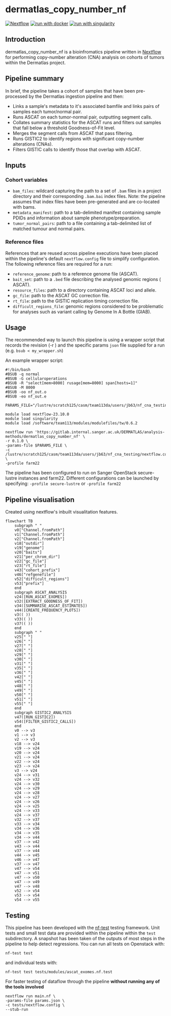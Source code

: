 # dermatlas_copy_number_nf

[![Nextflow](https://img.shields.io/badge/nextflow%20DSL2-%E2%89%A522.04.5-23aa62.svg?labelColor=000000)](https://www.nextflow.io/)
[![run with docker](https://img.shields.io/badge/run%20with-docker-0db7ed?labelColor=000000&logo=docker)](https://www.docker.com/)
[![run with singularity](https://img.shields.io/badge/run%20with-singularity-1d355c.svg?labelColor=000000)](https://sylabs.io/docs/)

## Introduction

dermatlas_copy_number_nf is a bioinfromatics pipeline written in [Nextflow](http://www.nextflow.io) for performing copy-number alteration (CNA) analysis on cohorts of tumors within the Dermatlas project. 

## Pipeline summary

In brief, the pipeline takes a cohort of samples that have been pre-processed by the Dermatlas ingestion pipeline and then:
- Links a sample's metadata to it's associated bamfile and links pairs of samples each tumor/normal pair.
- Runs ASCAT on each tumor-normal pair, outputting segment calls. 
- Collates summary statistics for the ASCAT runs and filters out samples that fall below a threshold Goodness-of-Fit level.
- Merges the segment calls from ASCAT that pass filtering.
- Runs GISTIC2 to identify regions with significant copy-number alterations (CNAs).
- Filters GISTIC calls to identify those that overlap with ASCAT.

## Inputs 

### Cohort variables
- `bam_files`: wildcard capturing the path to a set of `.bam` files in a project directory and their corresponding `.bam.bai` index files. Note: the pipeline assumes that index files have been pre-generated and are co-located with bams.
- `metadata_manifest`: path to a tab-delimited manifest containing sample PDIDs and information about sample phenotype/preparation.
- `tumor_normal_pairs`: path to a file containing a tab-delimited list of matched tumour and normal pairs.

### Reference files 
References that are reused across pipeline executions have been placed within the pipeline's default `nextflow.config` file to simplify configuration. The following reference files are required for a run: 
- `reference_genome`: path to a reference genome file (ASCAT).
- `bait_set`: path to a `.bed` file describing the analysed genomic regions  ( ASCAT).
- `resource_files`: path to a directory containing ASCAT loci and allele.
- `gc_file`: path to the ASCAT GC correction file.
- `rt_file`: path to the GISTIC replication timing correction file.
- `difficult_regions_file`: genomic regions considered to be 
problematic for analyses such as variant calling by Genome In A Bottle (GIAB).

## Usage 

The recommended way to launch this pipeline is using a wrapper script that records the revision (-r ) and the specific params `json` file supplied for a run (e.g. `bsub < my_wrapper.sh`)

An example wrapper script:
```
#!/bin/bash
#BSUB -q normal
#BSUB -G cellularoperations
#BSUB -R "select[mem>8000] rusage[mem=8000] span[hosts=1]"
#BSUB -M 8000
#BSUB -oo nf_out.o
#BSUB -eo nf_out.e

PARAMS_FILE="/lustre/scratch125/casm/team113da/users/jb63/nf_cna_testing/params.json"

module load nextflow-23.10.0
module load singularity
module load /software/team113/modules/modulefiles/tw/0.6.2

nextflow run 'https://gitlab.internal.sanger.ac.uk/DERMATLAS/analysis-methods/dermatlas_copy_number_nf' \
-r 0.1.0 \
-params-file $PARAMS_FILE \
-c /lustre/scratch125/casm/team113da/users/jb63/nf_cna_testing/nextflow.config \
-profile farm22 
```

The pipeline has been configured to run on Sanger OpenStack secure-lustre instances and farm22. Different configurations can be launched by specifying:
`-profile secure-lustre` or `-profile farm22`


## Pipeline visualisation 
Created using nextflow's inbuilt visualitation features.

```mermaid
flowchart TB
    subgraph " "
    v0["Channel.fromPath"]
    v1["Channel.fromPath"]
    v2["Channel.fromPath"]
    v18["outdir"]
    v19["genome"]
    v20["baits"]
    v21["per_chrom_dir"]
    v22["gc_file"]
    v23["rt_file"]
    v43["cohort_prefix"]
    v46["refgenefile"]
    v52["difficult_regions"]
    v53["prefix"]
    end
    subgraph ASCAT_ANALYSIS
    v24([RUN_ASCAT_EXOMES])
    v32([EXTRACT_GOODNESS_OF_FIT])
    v34([SUMMARISE_ASCAT_ESTIMATES])
    v44([CREATE_FREQUENCY_PLOTS])
    v3(( ))
    v33(( ))
    v37(( ))
    end
    subgraph " "
    v25[" "]
    v26[" "]
    v27[" "]
    v28[" "]
    v29[" "]
    v30[" "]
    v31[" "]
    v35[" "]
    v36[" "]
    v42[" "]
    v45[" "]
    v48[" "]
    v49[" "]
    v50[" "]
    v51[" "]
    v55[" "]
    end
    subgraph GISTIC2_ANALYSIS
    v47([RUN_GISTIC2])
    v54([FILTER_GISTIC2_CALLS])
    end
    v0 --> v3
    v1 --> v3
    v2 --> v3
    v18 --> v24
    v19 --> v24
    v20 --> v24
    v21 --> v24
    v22 --> v24
    v23 --> v24
    v3 --> v24
    v24 --> v31
    v24 --> v32
    v24 --> v30
    v24 --> v29
    v24 --> v28
    v24 --> v27
    v24 --> v26
    v24 --> v25
    v24 --> v33
    v24 --> v37
    v32 --> v37
    v33 --> v34
    v34 --> v36
    v34 --> v35
    v34 --> v44
    v37 --> v42
    v43 --> v44
    v37 --> v44
    v44 --> v45
    v46 --> v47
    v37 --> v47
    v47 --> v54
    v47 --> v51
    v47 --> v50
    v47 --> v49
    v47 --> v48
    v52 --> v54
    v53 --> v54
    v54 --> v55
```

## Testing

This pipeline has been developed with the [nf-test](http://nf-test.com) testing framework. Unit tests and small test data are provided within the pipeline within the `test` subdirectory. A snapshot has been taken of the outputs of most steps in the pipeline to help detect regressions. You can run all tests on Openstack with:

```
nf-test test 
```
and individual tests with:
```
nf-test test tests/modules/ascat_exomes.nf.test
```

For faster testing of dataflow through the pipeline **without running any of the tools involved**
```
nextflow run main.nf \
-params-file params.json \
-c tests/nextflow.config \
--stub-run
```


